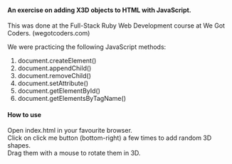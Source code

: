 #### An exercise on adding X3D objects to HTML with JavaScript.  
This was done at the Full-Stack Ruby Web Development course at We Got Coders. (wegotcoders.com)

We were practicing the following JavaScript methods:

1. document.createElement()
2. document.appendChild()
3. document.removeChild()
4. document.setAttribute()
5. document.getElementById()
6. document.getElementsByTagName()

#### How to use

Open index.html in your favourite browser.  
Click on click me button (bottom-right) a few times to add random 3D shapes.  
Drag them with a mouse to rotate them in 3D.
